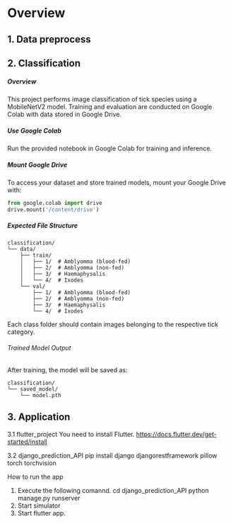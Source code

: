 # Overview

## 1. Data preprocess

## 2. Classification

##### Overview

This project performs image classification of tick species using a MobileNetV2 model. Training and evaluation are conducted on Google Colab with data stored in Google Drive.

##### Use Google Colab

Run the provided notebook in Google Colab for training and inference.

##### Mount Google Drive

To access your dataset and store trained models, mount your Google Drive with:

```python
from google.colab import drive
drive.mount('/content/drive')
```

##### Expected File Structure

```
classification/
└── data/
    ├── train/
    │   ├── 1/  # Amblyomma (blood-fed)
    │   ├── 2/  # Amblyomma (non-fed)
    │   ├── 3/  # Haemaphysalis
    │   └── 4/  # Ixodes
    └── val/
        ├── 1/  # Amblyomma (blood-fed)
        ├── 2/  # Amblyomma (non-fed)
        ├── 3/  # Haemaphysalis
        └── 4/  # Ixodes
```

Each class folder should contain images belonging to the respective tick category.

###### Trained Model Output

After training, the model will be saved as:

```
classification/
└── saved_model/
    └── model.pth
```

## 3. Application
   3.1 flutter_project
       You need to install Flutter.
       https://docs.flutter.dev/get-started/install

   3.2 django_prediction_API
     pip install django djangorestframework pillow torch torchvision

   How to run the app
   1. Execute the following comannd.
      cd django_prediction_API
      python manage.py runserver
   2. Start simulator
   3. Start flutter app.

